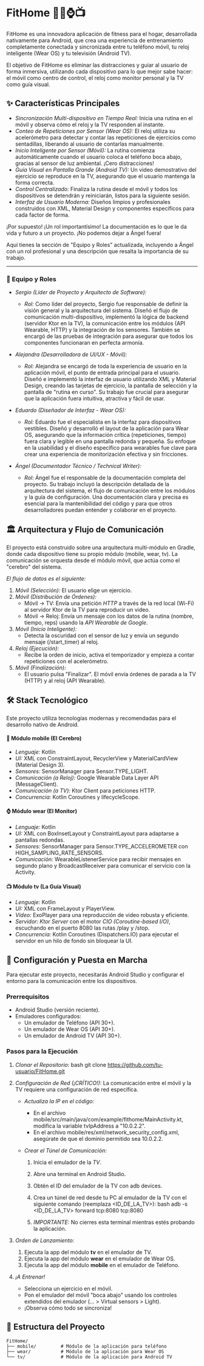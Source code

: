 # FitHome 🏋‍♂⌚📺

FitHome es una innovadora aplicación de fitness para el hogar, desarrollada nativamente para Android, que crea una experiencia de entrenamiento completamente conectada y sincronizada entre tu teléfono móvil, tu reloj inteligente (Wear OS) y tu televisión (Android TV).

El objetivo de FitHome es eliminar las distracciones y guiar al usuario de forma inmersiva, utilizando cada dispositivo para lo que mejor sabe hacer: el móvil como centro de control, el reloj como monitor personal y la TV como guía visual.

## ✨ Características Principales

*   *Sincronización Multi-dispositivo en Tiempo Real:* Inicia una rutina en el móvil y observa cómo el reloj y la TV responden al instante.
*   *Conteo de Repeticiones por Sensor (Wear OS):* El reloj utiliza su acelerómetro para detectar y contar las repeticiones de ejercicios como sentadillas, liberando al usuario de contarlas manualmente.
*   *Inicio Inteligente por Sensor (Móvil):* La rutina comienza automáticamente cuando el usuario coloca el teléfono boca abajo, gracias al sensor de luz ambiental. ¡Cero distracciones!
*   *Guía Visual en Pantalla Grande (Android TV):* Un video demostrativo del ejercicio se reproduce en la TV, asegurando que el usuario mantenga la forma correcta.
*   *Control Centralizado:* Finaliza la rutina desde el móvil y todos los dispositivos se detendrán y reiniciarán, listos para la siguiente sesión.
*   *Interfaz de Usuario Moderna:* Diseños limpios y profesionales construidos con XML, Material Design y componentes específicos para cada factor de forma.


¡Por supuesto! ¡Un rol importantísimo! La documentación es lo que le da vida y futuro a un proyecto. ¡No podemos dejar a Ángel fuera!

Aquí tienes la sección de "Equipo y Roles" actualizada, incluyendo a Ángel con un rol profesional y una descripción que resalta la importancia de su trabajo.

---

### 👥 Equipo y Roles

*   *Sergio (Líder de Proyecto y Arquitecto de Software):*
    *   *Rol:* Como líder del proyecto, Sergio fue responsable de definir la visión general y la arquitectura del sistema. Diseñó el flujo de comunicación multi-dispositivo, implementó la lógica de backend (servidor Ktor en la TV), la comunicación entre los módulos (API Wearable, HTTP) y la integración de los sensores. También se encargó de las pruebas de integración para asegurar que todos los componentes funcionaran en perfecta armonía.

*   *Alejandra (Desarrolladora de UI/UX - Móvil):*
    *   *Rol:* Alejandra se encargó de toda la experiencia de usuario en la aplicación móvil, el punto de entrada principal para el usuario. Diseñó e implementó la interfaz de usuario utilizando XML y Material Design, creando las tarjetas de ejercicio, la pantalla de selección y la pantalla de "rutina en curso". Su trabajo fue crucial para asegurar que la aplicación fuera intuitiva, atractiva y fácil de usar.

*   *Eduardo (Diseñador de Interfaz - Wear OS):*
    *   *Rol:* Eduardo fue el especialista en la interfaz para dispositivos vestibles. Diseñó y desarrolló el layout de la aplicación para Wear OS, asegurando que la información crítica (repeticiones, tiempo) fuera clara y legible en una pantalla redonda y pequeña. Su enfoque en la usabilidad y el diseño específico para wearables fue clave para crear una experiencia de monitorización efectiva y sin fricciones.

*   *Ángel (Documentador Técnico / Technical Writer):*
    *   *Rol:* Ángel fue el responsable de la documentación completa del proyecto. Su trabajo incluyó la descripción detallada de la arquitectura del sistema, el flujo de comunicación entre los módulos y la guía de configuración. Una documentación clara y precisa es esencial para la mantenibilidad del código y para que otros desarrolladores puedan entender y colaborar en el proyecto.

## 🏛 Arquitectura y Flujo de Comunicación

El proyecto está construido sobre una arquitectura multi-módulo en Gradle, donde cada dispositivo tiene su propio módulo (mobile, wear, tv). La comunicación se orquesta desde el módulo móvil, que actúa como el "cerebro" del sistema.

*El flujo de datos es el siguiente:*

1.  *Móvil (Selección):* El usuario elige un ejercicio.
2.  *Móvil (Distribución de Órdenes):*
    *   Móvil -> TV: Envía una petición *HTTP* a través de la red local (Wi-Fi) al servidor Ktor de la TV para reproducir un video.
    *   Móvil -> Reloj: Envía un mensaje con los datos de la rutina (nombre, tiempo, reps) usando la *API Wearable de Google*.
3.  *Móvil (Inicio Inteligente):*
    *   Detecta la oscuridad con el sensor de luz y envía un segundo mensaje (/start_timer) al reloj.
4.  *Reloj (Ejecución):*
    *   Recibe la orden de inicio, activa el temporizador y empieza a contar repeticiones con el acelerómetro.
5.  *Móvil (Finalización):*
    *   El usuario pulsa "Finalizar". El móvil envía órdenes de parada a la TV (HTTP) y al reloj (API Wearable).

## 🛠 Stack Tecnológico

Este proyecto utiliza tecnologías modernas y recomendadas para el desarrollo nativo de Android.

#### 📱 Módulo mobile (El Cerebro)
*   *Lenguaje:* Kotlin
*   *UI:* XML con ConstraintLayout, RecyclerView y MaterialCardView (Material Design 3).
*   *Sensores:* SensorManager para Sensor.TYPE_LIGHT.
*   *Comunicación (a Reloj):* Google Wearable Data Layer API (MessageClient).
*   *Comunicación (a TV):* Ktor Client para peticiones HTTP.
*   *Concurrencia:* Kotlin Coroutines y lifecycleScope.

#### ⌚ Módulo wear (El Monitor)
*   *Lenguaje:* Kotlin
*   *UI:* XML con BoxInsetLayout y ConstraintLayout para adaptarse a pantallas redondas.
*   *Sensores:* SensorManager para Sensor.TYPE_ACCELEROMETER con HIGH_SAMPLING_RATE_SENSORS.
*   *Comunicación:* WearableListenerService para recibir mensajes en segundo plano y BroadcastReceiver para comunicar el servicio con la Activity.

#### 📺 Módulo tv (La Guía Visual)
*   *Lenguaje:* Kotlin
*   *UI:* XML con FrameLayout y PlayerView.
*   *Video:* ExoPlayer para una reproducción de video robusta y eficiente.
*   *Servidor:* *Ktor Server* con el motor *CIO (Coroutine-based I/O)*, escuchando en el puerto 8080 las rutas /play y /stop.
*   *Concurrencia:* Kotlin Coroutines (Dispatchers.IO) para ejecutar el servidor en un hilo de fondo sin bloquear la UI.

## 🚀 Configuración y Puesta en Marcha

Para ejecutar este proyecto, necesitarás Android Studio y configurar el entorno para la comunicación entre los dispositivos.

### Prerrequisitos
*   Android Studio (versión reciente).
*   Emuladores configurados:
    *   Un emulador de Teléfono (API 30+).
    *   Un emulador de Wear OS (API 30+).
    *   Un emulador de Android TV (API 30+).

### Pasos para la Ejecución

1.  *Clonar el Repositorio:*
    bash
    git clone https://github.com/tu-usuario/FitHome.git
    

2.  *Configuración de Red (¡CRÍTICO!):*
    La comunicación entre el móvil y la TV requiere una configuración de red específica.

    *   *Actualiza la IP en el código:*
        *   En el archivo mobile/src/main/java/com/example/fithome/MainActivity.kt, modifica la variable tvIpAddress a "10.0.2.2".
        *   En el archivo mobile/res/xml/network_security_config.xml, asegúrate de que el dominio permitido sea 10.0.2.2.

    *   *Crear el Túnel de Comunicación:*
        1.  Inicia el emulador de la *TV*.
        2.  Abre una terminal en Android Studio.
        3.  Obtén el ID del emulador de la TV con adb devices.
        4.  Crea un túnel de red desde tu PC al emulador de la TV con el siguiente comando (reemplaza <ID_DE_LA_TV>):
            bash
            adb -s <ID_DE_LA_TV> forward tcp:8080 tcp:8080
            
        5.  *IMPORTANTE:* No cierres esta terminal mientras estés probando la aplicación.

3.  *Orden de Lanzamiento:*
    1.  Ejecuta la app del módulo **tv** en el emulador de TV.
    2.  Ejecuta la app del módulo **wear** en el emulador de Wear OS.
    3.  Ejecuta la app del módulo **mobile** en el emulador de Teléfono.

4.  *¡A Entrenar!*
    *   Selecciona un ejercicio en el móvil.
    *   Pon el emulador del móvil "boca abajo" usando los controles extendidos del emulador (... > Virtual sensors > Light).
    *   ¡Observa cómo todo se sincroniza!

## 📂 Estructura del Proyecto

```
FitHome/
├── mobile/         # Módulo de la aplicación para teléfono
├── wear/           # Módulo de la aplicación para Wear OS
└── tv/             # Módulo de la aplicación para Android TV
```
